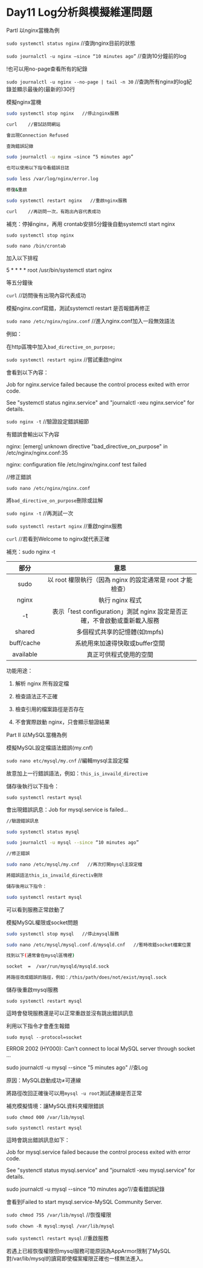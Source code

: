 # Day11 Log分析與模擬維運問題

PartI 以nginx當機為例

`sudo systemctl status nginx`   //查詢nginx目前的狀態

`sudo journalctl -u nginx –since “10 minutes ago”`   //查詢10分鐘前的log

!也可以用no-page查看所有的紀錄

`sudo journalctl -u nginx --no-page | tail -n 30`   //查詢所有nginx的log紀錄並顯示最後的(最新的)30行

模擬nginx當機

```bash
sudo systemctl stop nginx   //停止nginx服務

curl    //嘗試訪問網站

會出現Connection Refused

查詢錯誤記錄

sudo journalctl -u nginx –since “5 minutes ago”

也可以使用以下指令看錯誤日誌

sudo less /var/log/nginx/error.log

修復&重啟

sudo systemctl restart nginx   //重啟nginx服務

curl    //再訪問一次，有跑出內容代表成功
```

補充：停掉nginx，再用 crontab安排5分鐘後自動systemctl start nginx

`sudo systemctl stop nginx`

`sudo nano /bin/crontab`

加入以下排程

5 * * * *   root   /usr/bin/systemctl start nginx

等五分鐘後

`curl`    //訪問後有出現內容代表成功

模擬nginx.conf寫錯，測試systemctl restart 是否報錯再修正

`sudo nano /etc/nginx/nginx.conf`   //進入nginx.conf加入一段無效語法

例如：

在http區塊中加入`bad_directive_on_purpose;`

`sudo systemctl restart nginx`   //嘗試重啟nginx

會看到以下內容：

Job for nginx.service failed because the control process exited with error code.

See "systemctl status nginx.service" and "journalctl -xeu nginx.service" for details.

`sudo nginx -t`   //驗證設定錯誤細節

有錯誤會輸出以下內容

nginx: [emerg] unknown directive "bad_directive_on_purpose" in /etc/nginx/nginx.conf:35

nginx: configuration file /etc/nginx/nginx.conf test failed

//修正錯誤

`sudo nano /etc/nginx/nginx.conf`

將`bad_directive_on_purpose`刪除或註解

`sudo nginx -t`   //再測試一次

`sudo systemctl restart nginx`   //重啟nginx服務

`curl`    //若看到Welcome to nginx就代表正確

補充：sudo nginx -t

|        部分     |                                       意思                                       |
|:---------------:|:--------------------------------------------------------------------------------:|
|        sudo     |     以 root 權限執行（因為 nginx 的設定通常是 root 才能檢查）                    |
|        nginx    |     執行 nginx 程式                                                              |
|        -t       |     表示「test configuration」測試 nginx 設定是否正確，不會啟動或重新載入服務    |
|       shared    |     多個程式共享的記憶體(如tmpfs)                                                |
|     buff/cache  |     系統用來加速得快取或buffer空間                                               |
|      available  |     真正可供程式使用的空間                                                       |

功能用途：

1. 解析 nginx 所有設定檔

2. 檢查語法正不正確

3. 檢查引用的檔案路徑是否存在

4. 不會實際啟動 nginx，只會顯示驗證結果

Part II 以MySQL當機為例

模擬MySQL設定檔語法錯誤(my.cnf)

`sudo nano etc/mysql/my.cnf`   //編輯mysql主設定檔

故意加上一行錯誤語法，例如：`this_is_invaild_directive`

儲存後執行以下指令：

`sudo systemctl restart mysql`

會出現錯誤訊息：Job for mysql.service is failed…

```bash
//驗證錯誤訊息

sudo systemctl status mysql

sudo journalctl -u mysql --since “10 minutes ago”

//修正錯誤

sudo nano /etc/mysql/my.cnf   //再次打開mysql主設定檔

將錯誤語法this_is_invaild_directiv刪除

儲存後用以下指令：

sudo systemctl restart mysql
```

可以看到服務正常啟動了

模擬MySQL權限或socket問題

```bash
sudo systemctl stop mysql   //停止mysql服務

sudo nano /etc/mysql/mysql.conf.d/mysqld.cnf   //暫時改錯socket檔案位置

找到以下(通常會在mysql區塊裡)

socket  =  /var/run/mysqld/mysqld.sock

將路徑改成錯誤的路徑，例如：/this/path/does/not/exist/mysql.sock
```

儲存後重啟mysql服務

`sudo systemctl restart mysql`

這時會發現服務還是可以正常重啟並沒有跳出錯誤訊息

利用以下指令才會產生報錯

`sudo mysql --protocol=socket`

ERROR 2002 (HY000): Can't connect to local MySQL server through socket ...

sudo journalctl -u mysql --since "5 minutes ago"   //查Log

原因：MySQL啟動成功≠可連線

將路徑改回正確後可以用`mysql -u root`測試連線是否正常

補充模擬情境：讓MySQL資料夾權限錯誤

`sudo chmod 000 /var/lib/mysql`

`sudo systemctl restart mysql`

這時會跳出錯誤訊息如下：

Job for mysql.service failed because the control process exited with error code.

See "systenctl status mysql.service" and "journalctl -xeu mysql.service" for details.

sudo journalctl -u mysql --since “10 minutes ago”//查看錯誤紀錄

會看到Failed to start mysql.service-MySQL Community Server.

`sudo chmod 755 /var/lib/mysql`   //恢復權限

`sudo chown -R mysql:mysql /var/lib/mysql`

`sudo systemctl restart mysql`   //重啟服務

若遇上已經恢復權限但mysql服務可能原因為AppArmor限制了MySQL對/var/lib/mysql的讀寫即使檔案權限正確也一樣無法進入。


